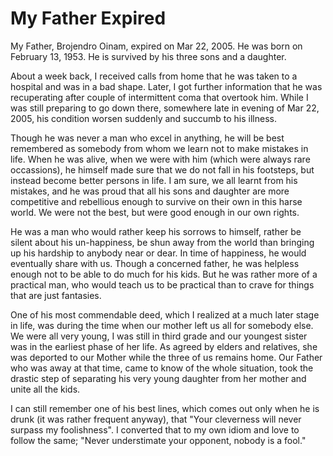 # My Father Expired

My Father, Brojendro Oinam, expired on Mar 22, 2005. He was born on February 13, 1953. He is survived by his three sons and a daughter.

About a week back, I received calls from home that he was taken to a hospital and was in a bad shape. Later, I got further information that he was recuperating after couple of intermittent coma that overtook him. While I was still preparing to go down there, somewhere late in evening of Mar 22, 2005, his condition worsen suddenly and succumb to his illness.

Though he was never a man who excel in anything, he will be best remembered as somebody from whom we learn not to make mistakes in life. When he was alive, when we were with him (which were always rare occassions), he himself made sure that we do not fall in his footsteps, but instead become better persons in life. I am sure, we all learnt from his mistakes, and he was proud that all his sons and daughter are more competitive and rebellious enough to survive on their own in this harse world. We were not the best, but were good enough in our own rights.

He was a man who would rather keep his sorrows to himself, rather be silent about his un-happiness, be shun away from the world than bringing up his hardship to anybody near or dear. In time of happiness, he would eventually share with us. Though a concerned father, he was helpless enough not to be able to do much for his kids. But he was rather more of a practical man, who would teach us to be practical than to crave for things that are just fantasies.

One of his most commendable deed, which I realized at a much later stage in life, was during the time when our mother left us all for somebody else. We were all very young, I was still in third grade and our youngest sister was in the earliest phase of her life. As agreed by elders and relatives, she was deported to our Mother while the three of us remains home. Our Father who was away at that time, came to know of the whole situation, took the drastic step of separating his very young daughter from her mother and unite all the kids.

I can still remember one of his best lines, which comes out only when he is drunk (it was rather frequent anyway), that "Your cleverness will never surpass my foolishness". I converted that to my own idiom and love to follow the same; "Never understimate your opponent, nobody is a fool."